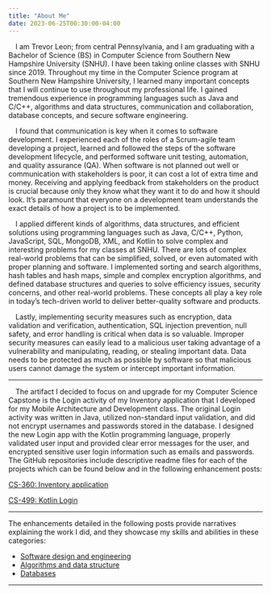 ```yaml
---
title: "About Me"
date: 2023-06-25T00:30:00-04:00
---
```


&emsp;I am Trevor Leon; from central Pennsylvania, and I am graduating with a Bachelor of Science (BS) in Computer Science from Southern New Hampshire University (SNHU). I have been taking online classes with SNHU since 2019. Throughout my time in the Computer Science program at Southern New Hampshire University, I learned many important concepts that I will continue to use throughout my professional life. I gained tremendous experience in programming languages such as Java and C/C++, algorithms and data structures, communication and collaboration, database concepts, and secure software engineering. 

&emsp;I found that communication is key when it comes to software development. I experienced each of the roles of a Scrum-agile team developing a project, learned and followed the steps of the software development lifecycle, and performed software unit testing, automation, and quality assurance (QA). When software is not planned out well or communication with stakeholders is poor, it can cost a lot of extra time and money. Receiving and applying feedback from stakeholders on the product is crucial because only they know what they want it to do and how it should look. It’s paramount that everyone on a development team understands the exact details of how a project is to be implemented.

&emsp;I applied different kinds of algorithms, data structures, and efficient solutions using programming languages such as Java, C/C++, Python, JavaScript, SQL, MongoDB, XML, and Kotlin to solve complex and interesting problems for my classes at SNHU. There are lots of complex real-world problems that can be simplified, solved, or even automated with proper planning and software. I implemented sorting and search algorithms, hash tables and hash maps, simple and complex encryption algorithms, and defined database structures and queries to solve efficiency issues, security concerns, and other real-world problems. These concepts all play a key role in today’s tech-driven world to deliver better-quality software and products.

&emsp;Lastly, implementing security measures such as encryption, data validation and verification, authentication, SQL injection prevention, null safety, and error handling is critical when data is so valuable. Improper security measures can easily lead to a malicious user taking advantage of a vulnerability and manipulating, reading, or stealing important data. Data needs to be protected as much as possible by software so that malicious users cannot damage the system or intercept important information.

---

&emsp;The artifact I decided to focus on and upgrade for my Computer Science Capstone is the Login activity of my Inventory application that I developed for my Mobile Architecture and Development class. The original Login activity was written in Java, utilized non-standard input validation, and did not encrypt usernames and passwords stored in the database. I designed the new Login app with the Kotlin programming language, properly validated user input and provided clear error messages for the user, and encrypted sensitive user login information such as emails and passwords. The GitHub repositories include descriptive readme files for each of the projects which can be found below and in the following enhancement posts:


[CS-360: Inventory application](https://github.com/trevor-leon/CS-360_Mobile_Arch_and_Programming)

[CS-499: Kotlin Login](https://github.com/trevor-leon/CS-499-Kotlin-Login)

---

The enhancements detailed in the following posts provide narratives explaining the work I did, and they showcase my skills and abilities in these categories:

- [Software design and engineering](https://trevor-leon.github.io/enhancement-one/) 
- [Algorithms and data structure](https://trevor-leon.github.io/enhancement-two/)
- [Databases](https://trevor-leon.github.io/enhancement-three/)

---
